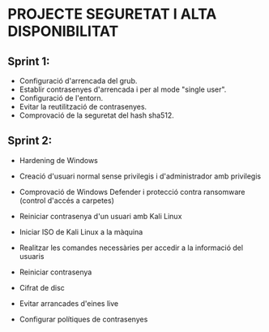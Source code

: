 # PROJECTE SEGURETAT I ALTA DISPONIBILITAT

## Sprint 1:

 - Configuració d'arrencada del grub.
 - Establir contrasenyes d'arrencada  i per al mode "single user".
 - Configuració de l'entorn.
 - Evitar la reutilització de contrasenyes.
 - Comprovació de la seguretat del hash sha512.

## Sprint 2:

 - Hardening de Windows
  - Creació d'usuari normal sense privilegis i d'administrador amb privilegis
  - Comprovació de Windows Defender i protecció contra ransomware (control d'accés a carpetes)
  
 - Reiniciar contrasenya d'un usuari amb Kali Linux
  - Iniciar ISO de Kali Linux a la màquina
  - Realitzar les comandes necessàries per accedir a la informació del usuaris
  - Reiniciar contrasenya
  
  - Cifrat de disc
  - Evitar arrancades d'eines live
  - Configurar polítiques de contrasenyes
 
